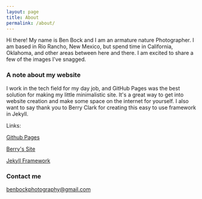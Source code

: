 ```yaml
---
layout: page
title: About
permalink: /about/
---
```


Hi there!
My name is Ben Bock and I am an armature nature Photographer. I am based in Rio Rancho, New Mexico, but spend time in California, Oklahoma, and other areas between here and there. I am excited to share a few of the images I've snagged.

### A note about my website
I work in the tech field for my day job, and GitHub Pages was the best solution for making my little minimalistic site. It's a great way to get into website creation and make some space on the internet for yourself. I also want to say thank you to Berry Clark for creating this easy to use framework in Jekyll.

Links:

[Github Pages](https://pages.github.com/)

[Berry's Site](http://www.barryclark.co)

[Jekyll Framework](https://jekyllrb.com/)



### Contact me

[benbockphotography@gmail.com](mailto:benbockphotography@gmail.com)
